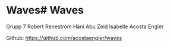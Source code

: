 # Waves# Waves
Grupp 7
Robert Reneström
Häni Abu Zeid
Isabelle Acosta Engler

Github:
https://github.com/acostaengler/waves

